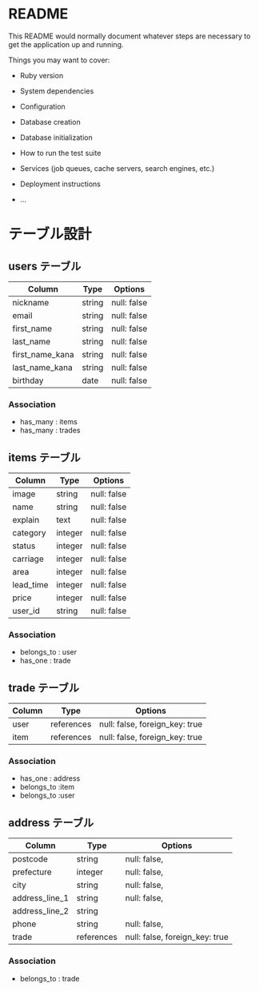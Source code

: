 # README

This README would normally document whatever steps are necessary to get the
application up and running.

Things you may want to cover:

* Ruby version

* System dependencies

* Configuration

* Database creation

* Database initialization

* How to run the test suite

* Services (job queues, cache servers, search engines, etc.)

* Deployment instructions

* ...

# テーブル設計

## users テーブル

| Column   | Type   | Options     |
| -------- | ------ | ----------- |
| nickname | string | null: false |
| email    | string | null: false |
|first_name| string | null: false |
|last_name | string | null: false |
|first_name_kana|string|null: false|
|last_name_kana|string| null: false|
| birthday |  date  | null: false |

### Association

- has_many : items
- has_many : trades

## items テーブル

| Column | Type   | Options     |
| ------ | ------ | ----------- |
| image  | string | null: false |
| name | string | null: false | 
| explain | text | null: false | 
| category| integer | null: false | 
| status | integer | null: false |
| carriage | integer | null: false | 
| area | integer | null: false | 
| lead_time| integer | null: false | 
| price | integer | null: false | 
| user_id| string | null: false |

### Association

- belongs_to : user
- has_one : trade

## trade テーブル

| Column | Type       | Options                        |
| ------ | ---------- | ------------------------------ |
| user   | references | null: false, foreign_key: true |
| item   | references | null: false, foreign_key: true |

### Association
- has_one : address
- belongs_to :item
- belongs_to :user

## address テーブル

| Column | Type       | Options                        |
| ------ | ---------- | ------------------------------ |
| postcode | string | null: false,  |
|prefecture| integer | null: false, |
|  city  | string | null: false,  |
|address_line_1| string | null: false,  |
|address_line_2| string |   |
| phone  | string  | null: false,  |
| trade  | references | null: false, foreign_key: true |

### Association
- belongs_to : trade